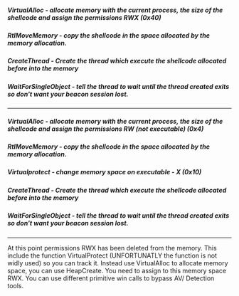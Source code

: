 ##### VirtualAlloc - allocate memory with the current process, the size of the shellcode and assign the permissions RWX (0x40)
##### RtlMoveMemory - copy the shellcode in the space allocated by the memory allocation.
##### CreateThread - Create the thread which execute the shellcode allocated before into the memory
##### WaitForSingleObject - tell the thread to wait until the thread created exits so don't want your beacon session lost.

---------------------------------------------------------------------------------------------------------------------------------------------------

##### VirtualAlloc - allocate memory with the current process, the size of the shellcode and assign the permissions RW (not executable) (0x4)
##### RtlMoveMemory - copy the shellcode in the space allocated by the memory allocation.
##### Virtualprotect - change memory space on executable - X (0x10)
##### CreateThread - Create the thread which execute the shellcode allocated before into the memory
##### WaitForSingleObject - tell the thread to wait until the thread created exits so don't want your beacon session lost.

---------------------------------------------------------------------------------------------------------------------------------------------------
At this point permissions RWX has been deleted from the memory. This include the function VirtualProtect (UNFORTUNATLY the function is not widly used) so you can track it.
Instead use VirtualAlloc to allocate memory space, you can use HeapCreate. You need to assign to this memory space RWX.
You can use different primitive win calls to bypass AV/ Detection tools.


